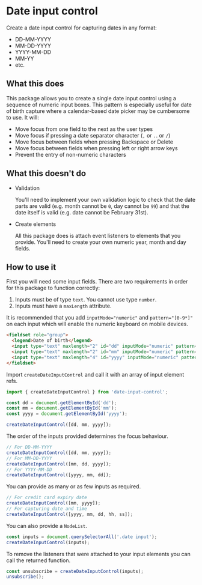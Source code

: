 Date input control
==================

Create a date input control for capturing dates in any format:

* DD-MM-YYYY
* MM-DD-YYYY
* YYYY-MM-DD
* MM-YY
* etc.

What this does
--------------

This package allows you to create a single date input control using a sequence
of numeric input boxes. This pattern is especially useful for date of birth
capture where a calendar-based date picker may be cumbersome to use. It will:

* Move focus from one field to the next as the user types
* Move focus if pressing a date separator character (`,` or `.`. or `/`)
* Move focus between fields when pressing Backspace or Delete
* Move focus between fields when pressing left or right arrow keys
* Prevent the entry of non-numeric characters

What this doesn't do
--------------------

* Validation

  You'll need to implement your own validation logic to check that the date
  parts are valid (e.g. month cannot be `0`, day cannot be `99`) and that the
  date itself is valid (e.g. date cannot be February 31st).

* Create elements

  All this package does is attach event listeners to elements that you provide.
  You'll need to create your own numeric year, month and day fields.

How to use it
-------------

First you will need some input fields. There are two requirements in order for
this package to function correctly:

1. Inputs must be of type `text`. You cannot use type `number`.
2. Inputs must have a `maxLength` attribute.

It is recommended that you add `inputMode="numeric"` and `pattern="[0-9*]"` on
each input which will enable the numeric keyboard on mobile devices.

```html
<fieldset role="group">
  <legend>Date of birth</legend>
  <input type="text" maxlength="2" id="dd" inputMode="numeric" pattern="[0-9]*">
  <input type="text" maxlength="2" id="mm" inputMode="numeric" pattern="[0-9]*">
  <input type="text" maxlength="4" id="yyyy" inputMode="numeric" pattern="[0-9]*">
</fieldset>
```

Import `createDateInputControl` and call it with an array of input element refs.

```js
import { createDateInputControl } from 'date-input-control';

const dd = document.getElementById('dd');
const mm = document.getElementById('mm');
const yyyy = document.getElementById('yyyy');

createDateInputControl([dd, mm, yyyy]);
```

The order of the inputs provided determines the focus behaviour.

```js
// For DD-MM-YYYY
createDateInputControl([dd, mm, yyyy]);
// For MM-DD-YYYY
createDateInputControl([mm, dd, yyyy]);
// For YYYY-MM-DD
createDateInputControl([yyyy, mm, dd]);
```

You can provide as many or as few inputs as required.

```js
// For credit card expiry date
createDateInputControl([mm, yyyy]);
// For capturing date and time
createDateInputControl([yyyy, mm, dd, hh, ss]);
```

You can also provide a `NodeList`.

```js
const inputs = document.querySelectorAll('.date input');
createDateInputControl(inputs);
```

To remove the listeners that were attached to your input elements you can call
the returned function.

```js
const unsubscribe = createDateInputControl(inputs);
unsubscribe();
```
